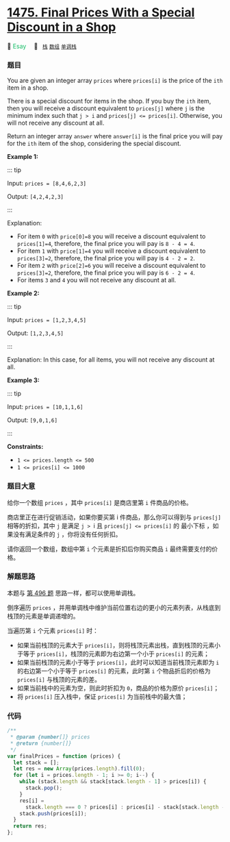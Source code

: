 <!-- TODO: add problems -->

# [1475. Final Prices With a Special Discount in a Shop](https://leetcode.com/problems/final-prices-with-a-special-discount-in-a-shop/)

:green_apple: <font color=#15bd66>Esay</font>&emsp; 🔖&ensp; [`栈`](../solution/stack.md) [`数组`](../solution/array.md) [`单调栈`](../solution/monotonic-stack.md)

### 题目

You are given an integer array `prices` where `prices[i]` is the price of the `ith` item in a shop.

There is a special discount for items in the shop. If you buy the `ith` item, then you will receive a discount equivalent to `prices[j]` where `j` is the minimum index such that `j > i` and `prices[j] <= prices[i]`. Otherwise, you will not receive any discount at all.

Return an integer array `answer` where `answer[i]` is the final price you will pay for the `ith` item of the shop, considering the special discount.

**Example 1:**

::: tip

Input: `prices = [8,4,6,2,3]`

Output: `[4,2,4,2,3]`

:::

Explanation:

- For item `0` with `price[0]=8` you will receive a discount equivalent to `prices[1]=4`, therefore, the final price you will pay is `8 - 4 = 4`.
- For item `1` with `price[1]=4` you will receive a discount equivalent to `prices[3]=2`, therefore, the final price you will pay is `4 - 2 = 2`.
- For item `2` with `price[2]=6` you will receive a discount equivalent to `prices[3]=2`, therefore, the final price you will pay is `6 - 2 = 4`.
- For items `3` and `4` you will not receive any discount at all.

**Example 2:**

::: tip

Input: `prices = [1,2,3,4,5]`

Output: `[1,2,3,4,5]`

:::

Explanation: In this case, for all items, you will not receive any discount at all.

**Example 3:**

::: tip

Input: `prices = [10,1,1,6]`

Output: `[9,0,1,6]`

:::

**Constraints:**

- `1 <= prices.length <= 500`
- `1 <= prices[i] <= 1000`

### 题目大意

给你一个数组 `prices` ，其中 `prices[i]` 是商店里第 `i` 件商品的价格。

商店里正在进行促销活动，如果你要买第 i 件商品，那么你可以得到与 `prices[j] `相等的折扣，其中 `j` 是满足 `j > `i 且 `prices[j] <= prices[i]` 的 最小下标 ，如果没有满足条件的 `j` ，你将没有任何折扣。

请你返回一个数组，数组中第 `i` 个元素是折扣后你购买商品 `i` 最终需要支付的价格。

### 解题思路

本题与 [第 496 题](./0496.md) 思路一样，都可以使用单调栈。

倒序遍历 `prices` ，并用单调栈中维护当前位置右边的更小的元素列表，从栈底到栈顶的元素是单调递增的。

当遍历第 `i` 个元素 `prices[i]` 时：

- 如果当前栈顶的元素大于 `prices[i]`，则将栈顶元素出栈，直到栈顶的元素小于等于 `prices[i]`，栈顶的元素即为右边第一个小于 `prices[i]` 的元素；
- 如果当前栈顶的元素小于等于 `prices[i]`，此时可以知道当前栈顶元素即为 `i` 的右边第一个小于等于 `prices[i]` 的元素，此时第 `i` 个物品折后的价格为 `prices[i]` 与栈顶的元素的差。
- 如果当前栈中的元素为空，则此时折扣为 `0`，商品的价格为原价 `prices[i]`；
- 将 `prices[i]` 压入栈中，保证 `prices[i]` 为当前栈中的最大值；

### 代码

```javascript
/**
 * @param {number[]} prices
 * @return {number[]}
 */
var finalPrices = function (prices) {
  let stack = [];
  let res = new Array(prices.length).fill(0);
  for (let i = prices.length - 1; i >= 0; i--) {
    while (stack.length && stack[stack.length - 1] > prices[i]) {
      stack.pop();
    }
    res[i] =
      stack.length === 0 ? prices[i] : prices[i] - stack[stack.length - 1];
    stack.push(prices[i]);
  }
  return res;
};
```
